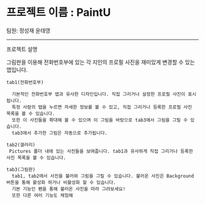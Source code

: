 # 프로젝트 이름 : PaintU

팀원: 정성재 윤태영

* * *
프로젝트 설명

그림판을 이용해 전화번호부에 있는 각 지인의 프로필 사진을 재미있게 변경할 수 있는 앱입니다.

```
tab1(전화번호부)
  
  기본적인 전화번호부 앱과 유사한 디자인입니다. 직접 그리거나 설정한 프로필 사진이 표시됩니다.
  특정 사람의 탭을 누르면 자세한 정보를 볼 수 있고, 직접 그리거나 등록한 프로필 사진 목록을 볼 수 있습니다.
  또한 이 사진들을 확대해 볼 수 있으며 이 그림을 바탕으로 tab3에서 그림을 그릴 수 있습니다.
  tab3에서 추가한 그림은 자동으로 추가됩니다.
```
```
tab2(갤러리)
 Pictures 폴더 내에 있는 사진들을 보여줍니다. tab1과 유사하게 직접 그리거나 등록한 사진 목록을 볼 수 있습니다.
```
```
tab3(그림판)
  tab1, tab2에서 사진을 불러와 그림을 그릴 수 있습니다. 불러온 사진은 Background 버튼을 통해 활성화 하거나 비활성화 할 수 있습니다.
  기본 기능인 펜을 통해 불러온 사진을 따라 그려보세요!
  또한 다른 여러 기능도 체험해 
```
